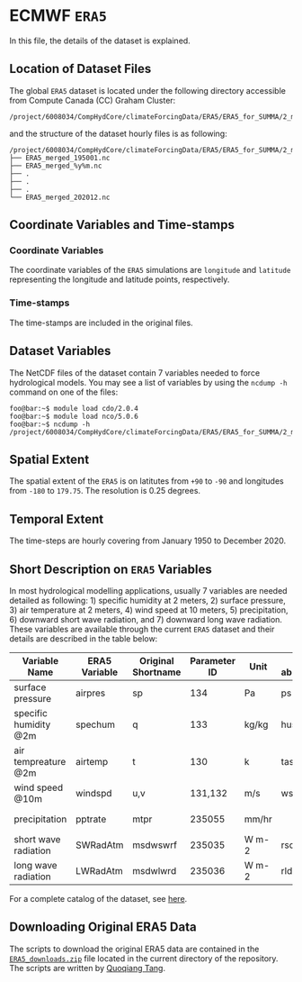 # ECMWF `ERA5`
In this file, the details of the dataset is explained.

## Location of Dataset Files
The global `ERA5` dataset is located under the following directory accessible from Compute Canada (CC) Graham Cluster:
```
/project/6008034/CompHydCore/climateForcingData/ERA5/ERA5_for_SUMMA/2_merged_data
```
and the structure of the dataset hourly files is as following:
```console
/project/6008034/CompHydCore/climateForcingData/ERA5/ERA5_for_SUMMA/2_merged_data
├── ERA5_merged_195001.nc
├── ERA5_merged_%y%m.nc
├── .
├── .
├── .
└── ERA5_merged_202012.nc
```

## Coordinate Variables and Time-stamps

### Coordinate Variables
The coordinate variables of the `ERA5` simulations are `longitude` and `latitude` representing the longitude and latitude points, respectively.
### Time-stamps
The time-stamps are included in the original files.

## Dataset Variables
The NetCDF files of the dataset contain 7 variables needed to force hydrological models. You may see a list of variables by using the `ncdump -h`  command on one of the files:
```console
foo@bar:~$ module load cdo/2.0.4
foo@bar:~$ module load nco/5.0.6
foo@bar:~$ ncdump -h  /project/6008034/CompHydCore/climateForcingData/ERA5/ERA5_for_SUMMA/2_merged_data/ERA5_merged_195001.nc
```

## Spatial Extent
The spatial extent of the `ERA5` is on latitutes from `+90` to `-90` and longitudes from `-180` to `179.75`. The resolution is 0.25 degrees. 

## Temporal Extent
The time-steps are hourly covering from January 1950 to December 2020.

## Short Description on `ERA5` Variables
In most hydrological modelling applications, usually 7 variables are needed detailed as following:  1) specific humidity at 2 meters, 2) surface pressure, 3) air temperature at 2 meters, 4) wind speed at 10 meters, 5) precipitation, 6) downward short wave radiation, and 7) downward long wave radiation. These variables are available through the current `ERA5` dataset and their details are described in the table below:

|Variable Name        |ERA5 Variable      |Original Shortname|Parameter ID|Unit |IPCC abbreviation|Comments            |
|---------------------|-------------------|------------------|------------|-----|-----------------|--------------------|
|surface pressure     |airpres            |sp                |134         |Pa   |ps               |                    |
|specific humidity @2m|spechum            |q                 |133         |kg/kg|huss             |                    |
|air tempreature @2m  |airtemp            |t                 |130         |k    |tas              |                    |
|wind speed @10m      |windspd            |u,v               |131,132     |m/s  |wspd             |WIND=SQRT(u<sup>2</sup>+v<sup>2</sup>)|
|precipitation        |pptrate            |mtpr              |235055      |mm/hr|                 |mean total precipitation rate|
|short wave radiation |SWRadAtm           |msdwswrf          |235035      |W m-2|rsds             |                    |
|long wave radiation  |LWRadAtm           |msdwlwrd          |235036      |W m-2|rlds             |                    |

For a complete catalog of the dataset, see [here](https://confluence.ecmwf.int/display/CKB/ERA5%3A+data+documentation).

## Downloading Original ERA5 Data
The scripts to download the original ERA5 data are contained in the [`ERA5_downloads.zip`](./ERA5_downloads.zip) file located in the current directory of the repository. The scripts are written by [Quoqiang Tang](quoqiang.tang@usask.ca).
